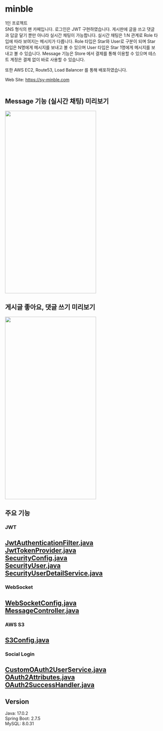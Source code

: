 # minble
1인 프로젝트 <br>
SNS 형식의 팬 카페입니다. 로그인은 JWT 구현하였습니다. 게시판에 글을 쓰고 댓글과 답글 달기 뿐만 아니라 실시간 채팅이 가능합니다. 실시간 채팅은 1:N 관계로 Role 타입에 따라 보여지는 메시지가 다릅니다. Role 타입은 Star와 User로 구분이 되며 Star 타입은 N명에게 메시지를 보내고 볼 수 있으며 User 타입은 Star 1명에게 메시지를 보내고 볼 수 있습니다. Message 기능은 Store 에서 결제를 통해 이용할 수 있으며 테스트 계정은 결제 없이 바로 사용할 수 있습니다.<br> 

또한 AWS EC2, Route53, Load Balancer 를 통해 배포하였습니다. 

Web Site: https://sy-minble.com
<br><br>

## Message 기능 (실시간 채팅) 미리보기
<img src="https://github.com/syoung1234/minble/assets/71418436/e2f94bcd-399e-4bf4-9932-5bfbd70245d9" style="width: 300px; height: 600px">

## 게시글 좋아요, 댓글 쓰기 미리보기
<img src="https://github.com/syoung1234/minble/assets/71418436/ba07f826-b4c6-4295-9f45-afc768c625ca" style="width: 300px; height: 600px">

## 주요 기능
### JWT

[JwtAuthenticationFilter.java](src/main/java/com/realtimechat/client/config/security/JwtAuthenticationFilter.java)
<br>
[JwtTokenProvider.java](src/main/java/com/realtimechat/client/config/security/JwtTokenProvider.java)
<br>
[SecurityConfig.java](src/main/java/com/realtimechat/client/config/security/SecurityConfig.java)
<br>
[SecurityUser.java](src/main/java/com/realtimechat/client/config/security/SecurityUser.java)
<br>
[SecurityUserDetailService.java](src/main/java/com/realtimechat/client/config/security/SecurityUserDetailService.java)
<br>
---

### WebSocket

[WebSocketConfig.java](src/main/java/com/realtimechat/client/config/WebSocketConfig.java)
<br>
[MessageController.java](src/main/java/com/realtimechat/client/controller/MessageController.java)
<br>
---

### AWS S3

[S3Config.java](src/main/java/com/realtimechat/client/config/S3Config.java)
<br>
---
### Social Login

[CustomOAuth2UserService.java](src/main/java/com/realtimechat/client/config/oauth/CustomOAuth2UserService.java)
<br>
[OAuth2Attributes.java](src/main/java/com/realtimechat/client/config/oauth/OAuth2Attributes.java)
<br>
[OAuth2SuccessHandler.java](src/main/java/com/realtimechat/client/config/oauth/OAuth2SuccessHandler.java)
<br>
---

## Version
Java: 17.0.2
<br>
Spring Boot: 2.7.5
<br>
MySQL: 8.0.31
<br>